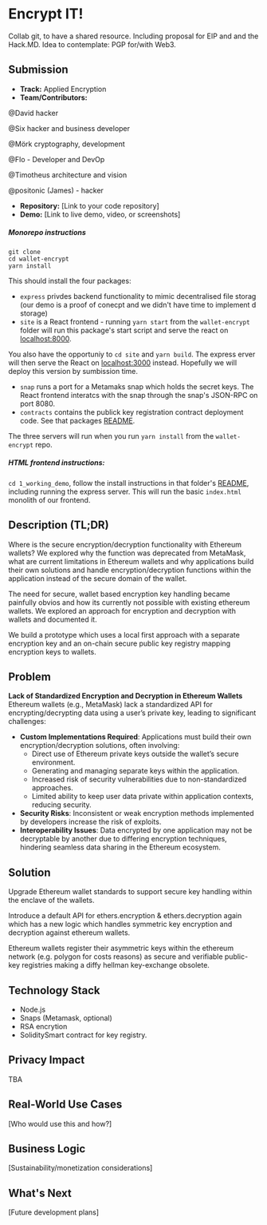 # Encrypt IT!
Collab git, to have a shared resource. Including proposal for EIP and and the Hack.MD. Idea to contemplate: PGP for/with Web3.

## Submission
- **Track:** Applied Encryption
- **Team/Contributors:**

@David hacker

@Six hacker and business developer

@Mörk cryptography, development

@Flo - Developer and DevOp

@Timotheus architecture and vision

@positonic (James) - hacker

- **Repository:** [Link to your code repository]
- **Demo:** [Link to live demo, video, or screenshots]

##### Monorepo instructions
```
git clone
cd wallet-encrypt
yarn install
```

This should install the four packages:

* `express` privdes backend functionality to mimic decentralised file storag (our demo is a proof of conecpt and we didn't have time to implement d storage)
* `site` is a React frontend - running `yarn start` from the `wallet-encrypt` folder will run this package's start script and serve the react on [localhost:8000](localhost:8000).

You also have the opportuniy to `cd site` and `yarn build`. The express erver will then serve the React on  [localhost:3000](localhost:3000) instead.
Hopefully we will deploy this version by sumbission time.
* `snap` runs a port for a Metamaks snap which holds the secret keys. The React frontend interatcs with the snap through the snap's JSON-RPC on port 8080.
* `contracts` contains the publick key registration contract deployment code. See that packages [README](./wallet-encrypt/contracts/README).

The three servers will run when you run `yarn install` from the `wallet-encrypt` repo.

##### HTML frontend instructions:
`cd 1_working_demo`, follow the install instructions in that folder's [README](./1_working_demo/README), including running the express server.
This will run the basic `index.html` monolith of our frontend.

## Description (TL;DR)
Where is the secure encryption/decryption functionality with Ethereum wallets?
We explored why the function was deprecated from MetaMask, what are current limitations in Ethereum wallets and why applications build their own solutions and handle encryption/decryption functions within the application instead of the secure domain of the wallet.

The need for secure, wallet based encryption key handling became painfully obvios and how its currently not possible with existing ethereum wallets.
We explored an approach for encryption and decryption with wallets and documented it.

We build a prototype which uses a local first approach with a separate encryption key and an on-chain secure public key registry mapping encryption keys to wallets.

## Problem
**Lack of Standardized Encryption and Decryption in Ethereum Wallets**
Ethereum wallets (e.g., MetaMask) lack a standardized API for encrypting/decrypting data using a user’s private key, leading to significant challenges:
- **Custom Implementations Required**: Applications must build their own encryption/decryption solutions, often involving:
  - Direct use of Ethereum private keys outside the wallet’s secure environment.
  - Generating and managing separate keys within the application.
  - Increased risk of security vulnerabilities due to non-standardized approaches.
  - Limited ability to keep user data private within application contexts, reducing security.
- **Security Risks**: Inconsistent or weak encryption methods implemented by developers increase the risk of exploits.
- **Interoperability Issues**: Data encrypted by one application may not be decryptable by another due to differing encryption techniques, hindering seamless data sharing in the Ethereum ecosystem.

## Solution
Upgrade Ethereum wallet standards to support
secure key handling within the enclave of the wallets.

Introduce a default API for ethers.encryption & ethers.decryption
again which has a new logic which handles symmetric key encryption and decryption
against ethereum wallets.

Ethereum wallets register their asymmetric keys within the ethereum network (e.g. polygon for costs reasons)
as secure and verifiable public-key registries making a diffy hellman key-exchange obsolete.

## Technology Stack
- Node.js
- Snaps (Metamask, optional)
- RSA encrytion
- SoliditySmart contract for key registry.

## Privacy Impact
TBA

## Real-World Use Cases
[Who would use this and how?]

## Business Logic
[Sustainability/monetization considerations]

## What's Next
[Future development plans]
